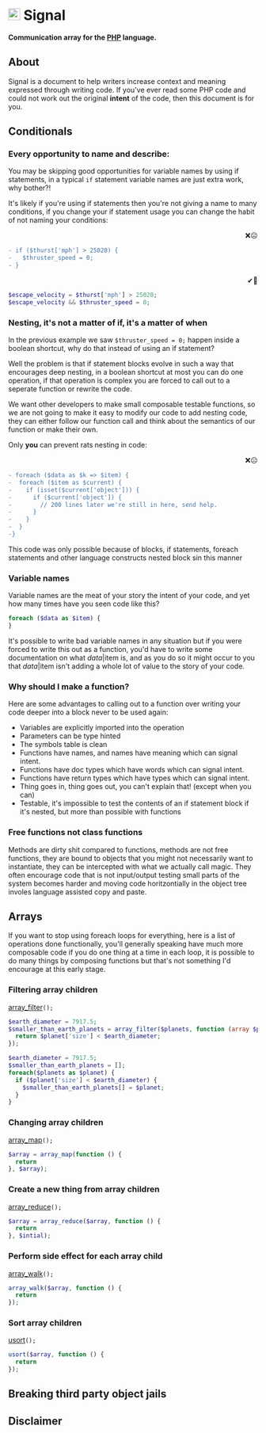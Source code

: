 # <img alt="Icon of the milky way" width="24" height="24" src="https://rawgit.com/slifin/5bd4633c141f50f9d8c6118c179c9550/raw/83661a03839415ce5527ff2e171b7b7c90b3ee78/signal.svg" /> Signal


<strong>Communication array for the [PHP](http://php.net/) language.</strong>


## About
Signal is a document to help writers increase context and meaning expressed through writing code.
If you've ever read some PHP code and could not work out the original **intent** of the code, then this document is for you.

## Conditionals

### Every opportunity to name and describe:

You may be skipping good opportunities for variable names by using if statements, in a typical ```if``` statement 
variable names are just extra work, why bother?! 

It's likely if you're using if statements then you're not giving a name to many conditions, if you 
change your if statement usage you can change the habit of not naming your conditions:

 <p align="right">❌☹️</p>
 
```diff
- if ($thurst['mph'] > 25020) {
-   $thruster_speed = 0;
- } 
```

 <p align="right">✔🙂</p>

```php
$escape_velocity = $thurst['mph'] > 25020;
$escape_velocity && $thruster_speed = 0;
 ```
### Nesting, it's not a matter of if, it's a matter of when

In the previous example we saw ```$thruster_speed = 0;``` happen inside a boolean shortcut, why do that instead of using an if statement? 

Well the problem is that if statement blocks evolve in such a way that encourages deep nesting, in a boolean shortcut at most you can do one operation, if that operation is complex you are forced to call out to a seperate function or rewrite the code.

We want other developers to make small composable testable functions, so we are not going to make it easy to modify our code to add nesting code, they can either follow our function call and think about the semantics of our function or make their own.

Only **you** can prevent rats nesting in code:

<p align="right">❌☹️</p>

```diff
- foreach ($data as $k => $item) {
-  foreach ($item as $current) {
-    if (isset($current['object'])) {
-      if ($current['object']) {
-        // 200 lines later we're still in here, send help.
-      }
-    }
-  }
-}
```

This code was only possible because of blocks, if statements, foreach statements and other language constructs nested block sin this manner

### Variable names
Variable names are the meat of your story the intent of your code, and yet how many times have you seen code like this?

```php
foreach ($data as $item) {
}
```
It's possible to write bad variable names in any situation but if you were forced to write this out as a function, you'd have to write some documentation on what $data|$item is, and as you do so it might occur to you that $data|$item isn't adding a whole lot of value to the story of your code.

### Why should I make a function? 

Here are some advantages to calling out to a function over writing your code deeper into a block never to be used again:

  - Variables are explicitly imported into the operation
  - Parameters can be type hinted
  - The symbols table is clean
  - Functions have names, and names have meaning which can signal intent.
  - Functions have doc types which have words which can signal intent.
  - Functions have return types which have types which can signal intent.
  - Thing goes in, thing goes out, you can't explain that! (except when you can) 
  - Testable, it's impossible to test the contents of an if statement block if it's nested, but more than possible with functions
  

### Free functions not class functions

Methods are dirty shit compared to functions, methods are not free functions, they are bound to objects that you might not necessarily want to instantiate, they can be intercepted with what we actually call magic. They often encourage code that is not input/output testing small parts of the system becomes harder and moving code horitzontially in the object tree involes language assisted copy and paste.

## Arrays

If you want to stop using foreach loops for everything, here is a list of operations done functionally, you'll generally speaking have much more composable code if you do one thing at a time in each loop, it is possible to do many things by composing functions but that's not something I'd encourage at this early stage.

### Filtering array children
[array_filter](http://php.net/manual/en/function.array-filter.php)`();`

```php
$earth_diameter = 7917.5;
$smaller_than_earth_planets = array_filter($planets, function (array $planet) use ($earth_diameter) {
  return $planet['size'] < $earth_diameter;
});
```

```php
$earth_diameter = 7917.5;
$smaller_than_earth_planets = [];
foreach($planets as $planet) {
  if ($planet['size'] < $earth_diameter) {
    $smaller_than_earth_planets[] = $planet;
  }
}
```


### Changing array children
[array_map](http://php.net/manual/en/function.array-map.php)`();`
```php
$array = array_map(function () {
  return 
}, $array);
```
### Create a new thing from array children
[array_reduce](http://php.net/manual/en/function.array-reduce.php)`();`
```php
$array = array_reduce($array, function () {
  return 
}, $intial);
```
### Perform side effect for each array child
[array_walk](http://php.net/manual/en/function.array-walk.php)`();`
```php
array_walk($array, function () {
  return 
});
```
### Sort array children
[usort](http://php.net/manual/en/function.usort.php)`();`
```php
usort($array, function () {
  return 
});
```

## Breaking third party object jails

## Disclaimer
